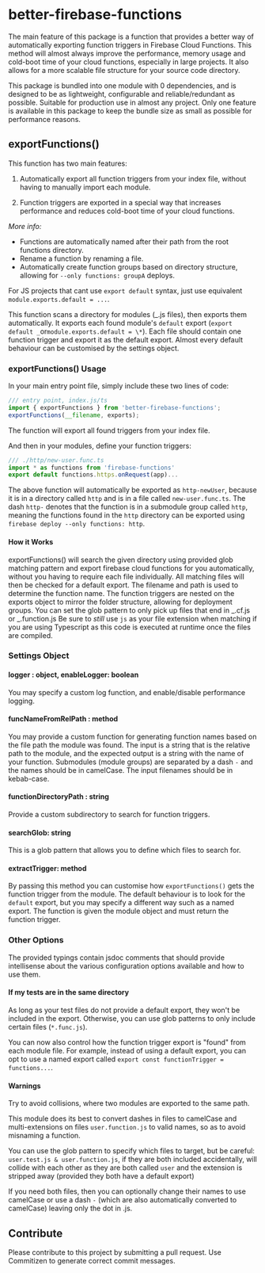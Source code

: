 # better-firebase-functions

The main feature of this package is a function that provides a better way of automatically exporting function triggers
in Firebase Cloud Functions. This method will almost always improve the performance, memory usage and cold-boot time of
your cloud functions, especially in large projects. It also allows for a more scalable file structure for your source
code directory.

This package is bundled into one module with 0 dependencies, and is designed to be as lightweight, configurable and
reliable/redundant as possible. Suitable for production use in almost any project. Only one feature is available in this
package to keep the bundle size as small as possible for performance reasons.

## exportFunctions()

This function has two main features:

1. Automatically export all function triggers from your index file, without having to manually import each module.

2. Function triggers are exported in a special way that increases performance and reduces cold-boot time of your cloud
   functions.

_More info:_

- Functions are automatically named after their path from the root functions directory.
- Rename a function by renaming a file.
- Automatically create function groups based on directory structure, allowing for `--only functions: groupA` deploys.

For JS projects that cant use `export default` syntax, just use equivalent `module.exports.default = ...`.

This function scans a directory for modules (_.js files), then exports them automatically. It exports each found
module's `default` export (`export default _`or`module.exports.default = \*`). Each file should contain one function
trigger and export it as the default export. Almost every default behaviour can be customised by the settings object.

### exportFunctions() Usage

In your main entry point file, simply include these two lines of code:

```typescript
/// entry point, index.js/ts
import { exportFunctions } from 'better-firebase-functions';
exportFunctions(__filename, exports);
```

The function will export all found triggers from your index file.

And then in your modules, define your function triggers:

```ts
/// ./http/new-user.func.ts
import * as functions from 'firebase-functions'
export default functions.https.onRequest(app)...
```

The above function will automatically be exported as `http-newUser`, because it is in a directory called `http` and is
in a file called `new-user.func.ts`. The dash `http-` denotes that the function is in a submodule group called `http`,
meaning the functions found in the `http` directory can be exported using `firebase deploy --only functions: http`.

#### How it Works

exportFunctions() will search the given directory using provided glob matching pattern and export firebase cloud
functions for you automatically, without you having to require each file individually. All matching files will then be
checked for a default export. The filename and path is used to determine the function name. The function triggers are
nested on the exports object to mirror the folder structure, allowing for deployment groups. You can set the glob
pattern to only pick up files that end in _.cf.js or _.function.js Be sure to _still_ use `js` as your file extension
when matching if you are using Typescript as this code is executed at runtime once the files are compiled.

### Settings Object

#### logger : object, enableLogger: boolean

You may specify a custom log function, and enable/disable performance logging.

#### funcNameFromRelPath : method

You may provide a custom function for generating function names based on the file path the module was found. The input
is a string that is the relative path to the module, and the expected output is a string with the name of your function.
Submodules (module groups) are separated by a dash `-` and the names should be in camelCase. The input filenames should
be in kebab-case.

#### functionDirectoryPath : string

Provide a custom subdirectory to search for function triggers.

#### searchGlob: string

This is a glob pattern that allows you to define which files to search for.

#### extractTrigger: method

By passing this method you can customise how `exportFunctions()` gets the function trigger from the module. The default
behaviour is to look for the `default` export, but you may specify a different way such as a named export. The function
is given the module object and must return the function trigger.

### Other Options

The provided typings contain jsdoc comments that should provide intellisense about the various configuration options
available and how to use them.

#### If my tests are in the same directory

As long as your test files do not provide a default export, they won't be included in the export. Otherwise, you can use
glob patterns to only include certain files (`*.func.js`).

You can now also control how the function trigger export is "found" from each module file. For example, instead of using
a default export, you can opt to use a named export called `export const functionTrigger = functions...`.

#### Warnings

Try to avoid collisions, where two modules are exported to the same path.

This module does its best to convert dashes in files to camelCase and multi-extensions on files `user.function.js` to
valid names, so as to avoid misnaming a function.

You can use the glob pattern to specify which files to target, but be careful: `user.test.js & user.function.js`, if
they are both included accidentally, will collide with each other as they are both called `user` and the extension is
stripped away (provided they both have a default export)

If you need both files, then you can optionally change their names to use camelCase or use a dash `-` (which are also
automatically converted to camelCase) leaving only the dot in .js.

## Contribute

Please contribute to this project by submitting a pull request. Use Commitizen to generate correct commit messages.
